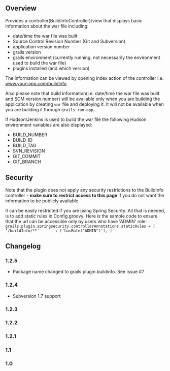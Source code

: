 ## Overview

Provides a controller(BuildInfoController)/view that displays basic information about the war file including:

- date/time the war file was built
- Source Control Revision Number (Git and Subversion)
- application version number
- grails version
- grails environment (currently running, not necessarily the environment used to build the war file)
- plugins installed (and which version)

The information can be viewed by opening index action of the controller i.e. www.your-app.com/buildInfo

Also please note that build information(i.e. date/time the war file was built and SCM version number) will be available only when you are building the application by creating `war` file and deploying it. It will not be available when you are building it through `grails run-app`.

If Hudson/Jenkins is used to build the war file the following Hudson environment variables are also displayed:

- BUILD_NUMBER
- BUILD_ID
- BUILD_TAG
- SVN_REVISION
- GIT_COMMIT
- GIT_BRANCH

## Security

Note that the plugin does not apply any security restrictions to the BuildInfo controller - __make sure to restrict access to this page__ if you do not want the information to be publicly available.

It can be easily restricted if you are using Spring Security. All that is needed, is to add static rules in Config.groovy.
Here is the sample code to ensure that the url can be accessible only by users who have 'ADMIN' role:
`grails.plugin.springsecurity.controllerAnnotations.staticRules = [
        '/buildInfo/**'       : ['hasRole("ADMIN")'],
]`


## Changelog

### 1.2.5

* Package name changed to grails.plugin.buildinfo. See issue #7

### 1.2.4

* Subversion 1.7 support

### 1.2.3

### 1.2.2

### 1.2.1

### 1.1

### 1.0
